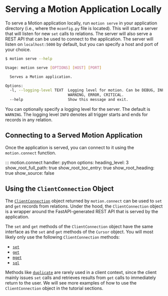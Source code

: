 # Serving a Motion Application Locally


To serve a Motion application locally, run `motion serve` in your application directory (i.e., where the `mconfig.py` file is located). This will start a server that will listen for new `set` calls to relations. The server will also serve a REST API that can be used to connect to the application. The server will listen on `localhost:5000` by default, but you can specify a host and port of your choice.


```bash
$ motion serve --help

Usage: motion serve [OPTIONS] [HOST] [PORT]

  Serves a Motion application.

Options:
  -l, --logging-level TEXT  Logging level for motion. Can be DEBUG, INFO,
                            WARNING, ERROR, CRITICAL.
  --help                    Show this message and exit.
```

You can optionally specify a logging level for the server. The default is `WARNING`. The logging level `INFO` denotes all trigger starts and ends for records in any relation.

## Connecting to a Served Motion Application

Once the application is served, you can connect to it using the `motion.connect` function.

::: motion.connect
    handler: python
    options:
      heading_level: 3
      show_root_full_path: true
      show_root_toc_entry: true
      show_root_heading: true
      show_source: false

## Using the `ClientConnection` Object

The [`ClientConnection`](/api/clientconn) object returned by `motion.connect` can be used to `set` and `get` records from relations. Under the hood, the `ClientConnection` object is a wrapper around the FastAPI-generated REST API that is served by the application.

The `set` and `get` methods of the `ClientConnection` object have the same interface as the `set` and `get` methods of the `Cursor` object. You will most likely only use the following `ClientConnection` methods:

- [`set`](/api/clientconn#set)
- [`get`](/api/clientconn#get)
- [`mget`](/api/clientconn#mget)
- [`sql`](/api/clientconn#sql)

Methods like [`duplicate`](/api/clientconn#duplicate) are rarely used in a client context, since the client mainly issues `set` calls and retrieves results from `get` calls to immediately return to the user. We will see more examples of how to use the `ClientConnection` object in the tutorial sections.
